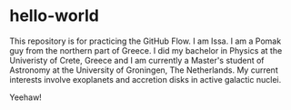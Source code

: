 # hello-world
This repository is for practicing the GitHub Flow.
I am Issa. I am a Pomak guy from the northern part of Greece. I did my bachelor in Physics at the Univeristy of Crete, Greece and I am currently a Master's student of Astronomy at the University of Groningen, The Netherlands. My current interests involve exoplanets and accretion disks in active galactic nuclei.

Yeehaw! 
